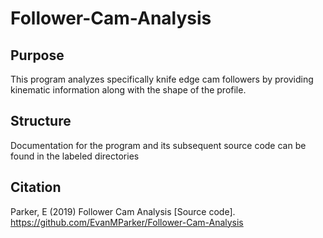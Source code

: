 # Follower-Cam-Analysis
## Purpose
This program analyzes specifically knife edge cam followers by providing kinematic information along with the shape of the profile. 
## Structure
Documentation for the program and its subsequent source code can be found in the labeled directories
## Citation 
Parker, E (2019) Follower Cam Analysis [Source code]. https://github.com/EvanMParker/Follower-Cam-Analysis
